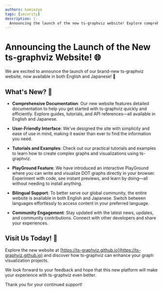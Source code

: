 ```yaml
---
authors: kamiazya
tags: [security]
description: |-
  Announcing the launch of the new ts-graphviz website! Explore comprehensive documentation, tutorials, and our new interactive PlayGround—all available in English and Japanese—to enhance your graph visualization projects with ts-graphviz.
---
```

# Announcing the Launch of the New ts-graphviz Website! 🌐

We are excited to announce the launch of our brand-new ts-graphviz website, now available in both English and Japanese! 🚀

<!-- truncate -->

## What's New? 🎉

- **Comprehensive Documentation**: Our new website features detailed documentation to help you get started with ts-graphviz quickly and efficiently. Explore guides, tutorials, and API references—all available in English and Japanese.

- **User-Friendly Interface**: We've designed the site with simplicity and ease of use in mind, making it easier than ever to find the information you need.

- **Tutorials and Examples**: Check out our practical tutorials and examples to learn how to create complex graphs and visualizations using ts-graphviz.

- **PlayGround Feature**: We have introduced an interactive PlayGround where you can write and visualize DOT graphs directly in your browser. Experiment with code, see instant previews, and learn by doing—all without needing to install anything.

- **Bilingual Support**: To better serve our global community, the entire website is available in both English and Japanese. Switch between languages effortlessly to access content in your preferred language.

- **Community Engagement**: Stay updated with the latest news, updates, and community contributions. Connect with other developers and share your experiences.

## Visit Us Today! 🌟

Explore the new website at [https://ts-graphviz.github.io](https://ts-graphviz.github.io) and discover how ts-graphviz can enhance your graph visualization projects.

We look forward to your feedback and hope that this new platform will make your experience with ts-graphviz even better.

Thank you for your continued support!
